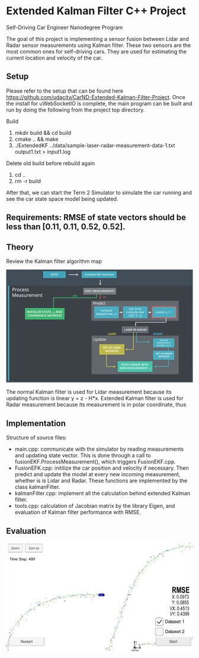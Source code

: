 # Extended Kalman Filter C++ Project
Self-Driving Car Engineer Nanodegree Program

The goal of this project is implementing a sensor fusion between Lidar and Radar sensor measurements using Kalman filter. These two sensors are the most common ones for self-driving cars. They are used for estimating the current location and velocity of the car.

[overview]: ./images/overview.png
[simulator]: ./images/simulator.png

## Setup 

Please refer to the setup that can be found here https://github.com/udacity/CarND-Extended-Kalman-Filter-Project. Once the install for uWebSocketIO is complete, the main program can be built and run by doing the following from the project top directory.

Build
1. mkdir build && cd build
2. cmake .. && make
3. ./ExtendedKF ../data/sample-laser-radar-measurement-data-1.txt output1.txt > input1.log

Delete old build before rebuild again
1. cd ..
2. rm -r build

After that, we can start the Term 2 Simulator to simulate the car running and see the car state space model being updated.

Requirements: RMSE of state vectors should be less than [0.11, 0.11, 0.52, 0.52].
---

## Theory

Review the Kalman filter algorithm map

![alt text][overview]

The normal Kalman filter is used for Lidar measurement because its updating function is linear y = z - H*x. Extended Kalman filter is used for Radar measurement because its measurement is in polar coordinate, thus  

## Implementation

Structure of source files:

- main.cpp: communicate with the simulator by reading measurements and updating state vector. This is done through a call to fusionEKF.ProcessMeasurement(), which triggers FusionEKF.cpp.
- FusionEFK.cpp: initilize the car position and velocity if necessary. Then predict and update the model at every new incoming measurement, whether is is Lidar and Radar. These functions are implemented by the class kalmanFilter.
- kalmanFilter.cpp: implement all the calculation behind extended Kalman filter.
- tools.cpp: calculation of Jacobian matrix by the library Eigen, and evaluation of Kalman filter performance with RMSE.

## Evaluation

![alt text][simulator]
